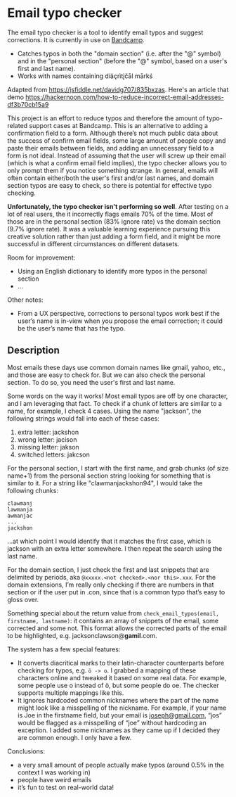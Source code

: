 # Email typo checker

The email typo checker is a tool to identify email typos and suggest corrections. It is currently in use on [Bandcamp](https://www.bandcamp.com).
* Catches typos in both the "domain section" (i.e. after the "@" symbol) and in the "personal section" (before the "@" symbol, based on a user's first and last name). 
* Works with names containing díäçrìtįčāl mārkś

Adapted from https://jsfiddle.net/davidg707/835bxzas. Here's an article that demo https://hackernoon.com/how-to-reduce-incorrect-email-addresses-df3b70cb15a9

This project is an effort to reduce typos and therefore the amount of typo-related support cases at Bandcamp. This is an alternative to adding a confirmation field to a form. Although there’s not much public data about the success of confirm email fields, some large amount of people copy and paste their emails between fields, and adding an unnecessary field to a form is not ideal. Instead of assuming that the user will screw up their email (which is what a confirm email field implies), the typo checker allows you to only prompt them if you notice something strange. In general, emails will often contain either/both the user's first and/or last names, and domain section typos are easy to check, so there is potential for effective typo checking.

**Unfortunately, the typo checker isn't performing so well**. After testing on a lot of real users, the it incorrectly flags emails 70% of the time. Most of those are in the personal section (83% ignore rate) vs the domain section (9.7% ignore rate). It was a valuable learning experience pursuing this creative solution rather than just adding a form field, and it might be more successful in different circumstances on different datasets.

Room for improvement:
* Using an English dictionary to identify more typos in the personal section
* ...

Other notes:
* From a UX perspective, corrections to personal typos work best if the user’s name is in-view when you propose the email correction; it could be the user’s name that has the typo.



## Description

Most emails these days use common domain names like gmail, yahoo, etc., and those are easy to check for. But we can also check the personal section. To do so, you need the user's first and last name.

Some words on the way it works! Most email typos are off by one character, and I am leveraging that fact. To check if a chunk of letters are similar to a name, for example, I check 4 cases. Using the name "jackson", the following strings would fall into each of these cases:
1) extra letter: jackshon
2) wrong letter: jacison
3) missing letter: jakson
4) switched letters: jakcson

For the personal section, I start with the first name, and grab chunks (of size name+1) from the personal section string looking for something that is similar to it. For a string like "clawmanjackshon94", I would take the following chunks:
```
clawmanj
lawmanja
awmanjac
...
jackshon
 ```
...at which point I would identify that it matches the first case, which is jackson with an extra letter somewhere. I then repeat the search using the last name.

For the domain section, I just check the first and last snippets that are delimited by periods, aka `@xxxxx.<not checked>.<nor this>.xxx`. For the domain extensions, I’m really only checking if there are numbers in that section or if the user put in .con, since that is a common typo that’s easy to gloss over.

Something special about the return value from `check_email_typos(email, firstname, lastname)`: it contains an array of snippets of the email, some corrected and some not. This format allows the corrected parts of the email to be highlighted, e.g. jacksonclawson@**gamil**.com.

The system has a few special features:
* It converts diacritical marks to their latin-character counterparts before checking for typos, e.g. `ö -> o`. I grabbed a mapping of these characters online and tweaked it based on some real data. For example, some people use o instead of ö, but some people do oe. The checker supports multiple mappings like this.
* It ignores hardcoded common nicknames where the part of the name might look like a misspelling of the nickname. For example, if your name is Joe in the firstname field, but your email is joseph@gmail.com, “jos” would be flagged as a misspelling of “joe” without hardcoding an exception. I added some nicknames as they came up if I decided they are common enough. I only have a few.

Conclusions: 
* a very small amount of people actually make typos (around 0.5% in the context I was working in)
* people have weird emails
* it’s fun to test on real-world data!
